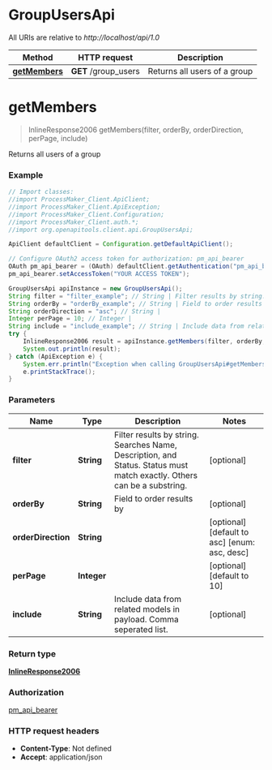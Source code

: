 # GroupUsersApi

All URIs are relative to *http://localhost/api/1.0*

Method | HTTP request | Description
------------- | ------------- | -------------
[**getMembers**](GroupUsersApi.md#getMembers) | **GET** /group_users | Returns all users of a group


<a name="getMembers"></a>
# **getMembers**
> InlineResponse2006 getMembers(filter, orderBy, orderDirection, perPage, include)

Returns all users of a group

### Example
```java
// Import classes:
//import ProcessMaker_Client.ApiClient;
//import ProcessMaker_Client.ApiException;
//import ProcessMaker_Client.Configuration;
//import ProcessMaker_Client.auth.*;
//import org.openapitools.client.api.GroupUsersApi;

ApiClient defaultClient = Configuration.getDefaultApiClient();

// Configure OAuth2 access token for authorization: pm_api_bearer
OAuth pm_api_bearer = (OAuth) defaultClient.getAuthentication("pm_api_bearer");
pm_api_bearer.setAccessToken("YOUR ACCESS TOKEN");

GroupUsersApi apiInstance = new GroupUsersApi();
String filter = "filter_example"; // String | Filter results by string. Searches Name, Description, and Status. Status must match exactly. Others can be a substring.
String orderBy = "orderBy_example"; // String | Field to order results by
String orderDirection = "asc"; // String | 
Integer perPage = 10; // Integer | 
String include = "include_example"; // String | Include data from related models in payload. Comma seperated list.
try {
    InlineResponse2006 result = apiInstance.getMembers(filter, orderBy, orderDirection, perPage, include);
    System.out.println(result);
} catch (ApiException e) {
    System.err.println("Exception when calling GroupUsersApi#getMembers");
    e.printStackTrace();
}
```

### Parameters

Name | Type | Description  | Notes
------------- | ------------- | ------------- | -------------
 **filter** | **String**| Filter results by string. Searches Name, Description, and Status. Status must match exactly. Others can be a substring. | [optional]
 **orderBy** | **String**| Field to order results by | [optional]
 **orderDirection** | **String**|  | [optional] [default to asc] [enum: asc, desc]
 **perPage** | **Integer**|  | [optional] [default to 10]
 **include** | **String**| Include data from related models in payload. Comma seperated list. | [optional]

### Return type

[**InlineResponse2006**](InlineResponse2006.md)

### Authorization

[pm_api_bearer](../README.md#pm_api_bearer)

### HTTP request headers

 - **Content-Type**: Not defined
 - **Accept**: application/json

